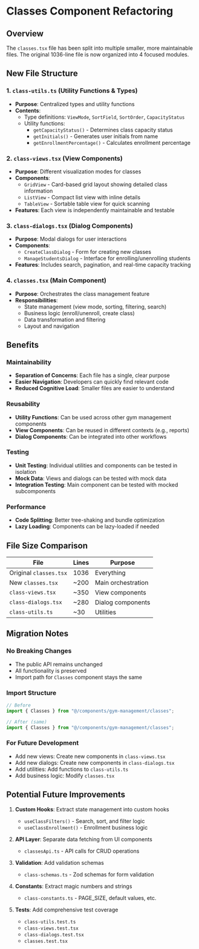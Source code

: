 # Classes Component Refactoring

## Overview

The `classes.tsx` file has been split into multiple smaller, more maintainable files. The original 1036-line file is now organized into 4 focused modules.

## New File Structure

### 1. **`class-utils.ts`** (Utility Functions & Types)

- **Purpose**: Centralized types and utility functions
- **Contents**:
  - Type definitions: `ViewMode`, `SortField`, `SortOrder`, `CapacityStatus`
  - Utility functions:
    - `getCapacityStatus()` - Determines class capacity status
    - `getInitials()` - Generates user initials from name
    - `getEnrollmentPercentage()` - Calculates enrollment percentage

### 2. **`class-views.tsx`** (View Components)

- **Purpose**: Different visualization modes for classes
- **Components**:
  - `GridView` - Card-based grid layout showing detailed class information
  - `ListView` - Compact list view with inline details
  - `TableView` - Sortable table view for quick scanning
- **Features**: Each view is independently maintainable and testable

### 3. **`class-dialogs.tsx`** (Dialog Components)

- **Purpose**: Modal dialogs for user interactions
- **Components**:
  - `CreateClassDialog` - Form for creating new classes
  - `ManageStudentsDialog` - Interface for enrolling/unenrolling students
- **Features**: Includes search, pagination, and real-time capacity tracking

### 4. **`classes.tsx`** (Main Component)

- **Purpose**: Orchestrates the class management feature
- **Responsibilities**:
  - State management (view mode, sorting, filtering, search)
  - Business logic (enroll/unenroll, create class)
  - Data transformation and filtering
  - Layout and navigation

## Benefits

### Maintainability

- **Separation of Concerns**: Each file has a single, clear purpose
- **Easier Navigation**: Developers can quickly find relevant code
- **Reduced Cognitive Load**: Smaller files are easier to understand

### Reusability

- **Utility Functions**: Can be used across other gym management components
- **View Components**: Can be reused in different contexts (e.g., reports)
- **Dialog Components**: Can be integrated into other workflows

### Testing

- **Unit Testing**: Individual utilities and components can be tested in isolation
- **Mock Data**: Views and dialogs can be tested with mock data
- **Integration Testing**: Main component can be tested with mocked subcomponents

### Performance

- **Code Splitting**: Better tree-shaking and bundle optimization
- **Lazy Loading**: Components can be lazy-loaded if needed

## File Size Comparison

| File                   | Lines | Purpose            |
| ---------------------- | ----- | ------------------ |
| Original `classes.tsx` | 1036  | Everything         |
| New `classes.tsx`      | ~200  | Main orchestration |
| `class-views.tsx`      | ~350  | View components    |
| `class-dialogs.tsx`    | ~280  | Dialog components  |
| `class-utils.ts`       | ~30   | Utilities          |

## Migration Notes

### No Breaking Changes

- The public API remains unchanged
- All functionality is preserved
- Import path for `Classes` component stays the same

### Import Structure

```typescript
// Before
import { Classes } from "@/components/gym-management/classes";

// After (same)
import { Classes } from "@/components/gym-management/classes";
```

### For Future Development

- Add new views: Create new components in `class-views.tsx`
- Add new dialogs: Create new components in `class-dialogs.tsx`
- Add utilities: Add functions to `class-utils.ts`
- Add business logic: Modify `classes.tsx`

## Potential Future Improvements

1. **Custom Hooks**: Extract state management into custom hooks
   - `useClassFilters()` - Search, sort, and filter logic
   - `useClassEnrollment()` - Enrollment business logic
2. **API Layer**: Separate data fetching from UI components

   - `classesApi.ts` - API calls for CRUD operations

3. **Validation**: Add validation schemas

   - `class-schemas.ts` - Zod schemas for form validation

4. **Constants**: Extract magic numbers and strings

   - `class-constants.ts` - PAGE_SIZE, default values, etc.

5. **Tests**: Add comprehensive test coverage
   - `class-utils.test.ts`
   - `class-views.test.tsx`
   - `class-dialogs.test.tsx`
   - `classes.test.tsx`
